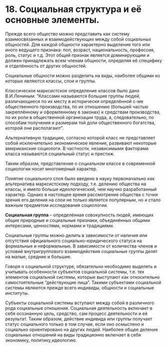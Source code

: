 # 18. Социальная структура и её основные элементы.

Прежде всего общество можно представить как систему взаимосвязанных и взаимодействующих между собой социальных общностей. Для каждой общности характерно выделение того или иного ведущего признака: пол, возраст, национальность, профессия, роль, статус и т.д. Этот общий признак является доминирующим и должен принадлежать всем членам общности, определяя её специфику и отделённость от других общностей.

Социальные общности можно разделить на виды, наиболее общими из которых являются классы, слои и группы.

Классическое марксистское определение классов было дано В.И.Лениным: “Классами называются большие группы людей, различающиеся по их месту в исторически определённой с-ме общественного производства, по их отношению (большей частью закреплённому и оформленному в законах) к средствам производства, по их роли в общественной организации труда, а, следовательно, по способам получения и размерам той доли общественного богатства, которой они располагают”.

Альтернативную традицию, согласно которой класс не представляет собой исключительно экономическое явление, развивают некоторые американские социологи. В частности, независимыми факторами класса называются социальный статус и престиж.

Таким образом, представление о социальном классе в современной социологии носит многомерный характер.

Понятие социального слоя было введено в науку первоначально как альтернатива марксистскому подходу, т.е. делению общества на классы, и имело больше идеологический, чем научно разработанный характер. Однако в настоящее время рассмотрение общества с точки зрения его деления на слои не только является популярным, но и стало важным предметом исследования социологии.

**Социальная группа** – определённая совокупность людей, имеющих общие природные и социальные признаки, объединённых общими интересами, ценностями, нормами и традициями.

Социальные группы можно делить в зависимости от наличия или отсутствия официального социально-юридического статуса на формальные и неформальные. В зависимости от количества членов и условий внутригруппового взаимодействия социальные группы делят на малые, средние и большие.

Говоря о социальной структуре, обязательно необходимо выделять и учитывать особенности субъектов социальной системы, т.е. тех элементов социальной системы, которые выступают как относительно самостоятельные “действующие лица”. Такими субъектами социальной системы являются прежде всего индивиды, общности и социальные институты.

Субъекты социальной системы вступают между собой в различного рода социальные отношения. Социальная деятельность включает в себя осознанную цель, средство, сам процесс деятельности и её результат. Таким образом, действие индивида или группы получает статус социального только в том случае, если оно осмыслено и социально ориентировано на других людей. Наиболее общее деление социальных отношений на виды традиционно включает в себя экономику, политику,идеологию.